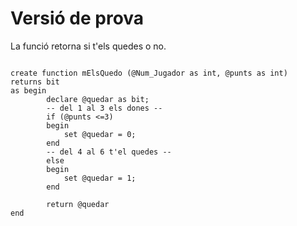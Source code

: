 # Versió de prova

La funció retorna si t'els quedes o no.

```

create function mElsQuedo (@Num_Jugador as int, @punts as int)
returns bit 
as begin
		declare @quedar as bit;
		-- del 1 al 3 els dones --
		if (@punts <=3)
		begin
			set @quedar = 0;
		end
		-- del 4 al 6 t'el quedes --
		else
		begin
			set @quedar = 1;
		end

		return @quedar
end

```
